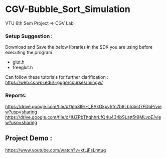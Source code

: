 # CGV-Bubble_Sort_Simulation
VTU 6th Sem Project => CGV Lab


### Setup Suggestion :

Download and Save the below libraries in the SDK you are using before executing the program

- glut.h
- freeglut.h

Can follow these tutorials for further clarification :
https://web.cs.wpi.edu/~gogo/courses/mingw/


### Reports:

https://drive.google.com/file/d/1ph3I9rH_EAkOkpyhfn7b9Lbh3mt7FDoP/view?usp=sharing
https://drive.google.com/file/d/1UZPbThqhhrLfQ4u434bSLatt5t9MLvpE/view?usp=sharing

## Project Demo :

https://www.youtube.com/watch?v=ktLjFsLmtug
